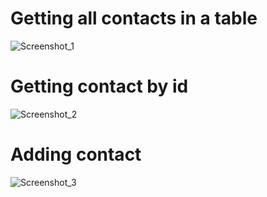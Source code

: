 # Getting all contacts in a table
![Screenshot_1](https://i.ibb.co/D5xFvWC/image.png)

# Getting contact by id
![Screenshot_2](https://i.ibb.co/wsJ15Ns/image.png)

# Adding contact
![Screenshot_3](https://i.ibb.co/3h8f2HZ/image.png)

